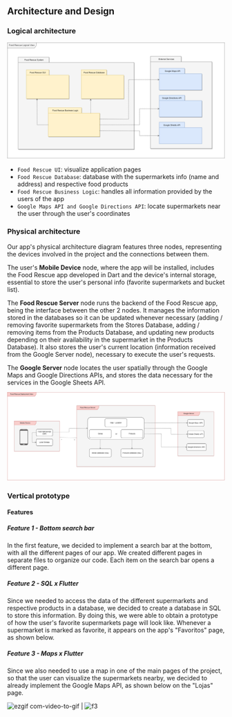 ## Architecture and Design

### Logical architecture
![LogicalView](https://github.com/leonor-f/FoodRescueApp/blob/77001ba3b30f71ac2ad4031d2f452ee6eab50b65/images/LogicalView.png)

- `Food Rescue UI`: visualize application pages
- `Food Rescue Database`: database with the supermarkets info (name and address) and respective food products
- `Food Rescue Business Logic`: handles all information provided by the users of the app
- `Google Maps API and Google Directions API`: locate supermarkets near the user through the user's coordinates

### Physical architecture
Our app's physical architecture diagram features three nodes, representing the devices involved in the project and the connections between them.

The user's **Mobile Device** node, where the app will be installed, includes the Food Rescue app developed in Dart and the device's internal storage,
essential to store the user's personal info (favorite supermarkets and bucket list).

The **Food Rescue Server** node runs the backend of the Food Rescue app, being the interface between the other 2 nodes. It manages the information
stored in the databases so it can be updated whenever necessary (adding / removing favorite supermarkets from the Stores Database, adding / removing
items from the Products Database, and updating new products depending on their availability in the supermarket in the Products Database). It also stores the user's current location (information received from the Google Server node), necessary to execute the user's requests.

The **Google Server** node locates the user spatially through the Google Maps and Google Directions APIs, and stores the data necessary for the services in the Google Sheets API.

![DeploymentView](https://github.com/leonor-f/FoodRescueApp/blob/77001ba3b30f71ac2ad4031d2f452ee6eab50b65/images/DeploymentView.png)


### Vertical prototype

#### Features
##### Feature 1 - Bottom search bar
In the first feature, we decided to implement a search bar at the bottom, with all the different pages of our app.
We created different pages in separate files to organize our code. Each item on the search bar opens a different page.

##### Feature 2 - SQL x Flutter
Since we needed to access the data of the different supermarkets and respective products in a database, we decided
to create a database in SQL to store this information. By doing this, we were able to obtain a prototype of
how the user's favorite supermarkets page will look like. Whenever a supermarket is marked as favorite, it appears
on the app's "Favoritos" page, as shown below.

##### Feature 3 - Maps x Flutter
Since we also needed to use a map in one of the main pages of the project, so that the user can visualize the
supermarkets nearby, we decided to already implement the Google Maps API, as shown below on the "Lojas" page.

![ezgif com-video-to-gif](https://user-images.githubusercontent.com/93678161/226060412-1b9d09eb-84fb-49c1-8da8-b98fd5425242.gif)  |  ![f3](https://user-images.githubusercontent.com/93678161/225103816-7987fc53-eb12-4f3e-a0c3-97ce18b920fe.png)
